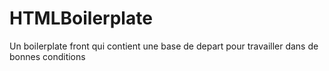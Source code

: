 # HTMLBoilerplate
Un  boilerplate front qui contient une base de depart pour travailler dans de bonnes conditions
